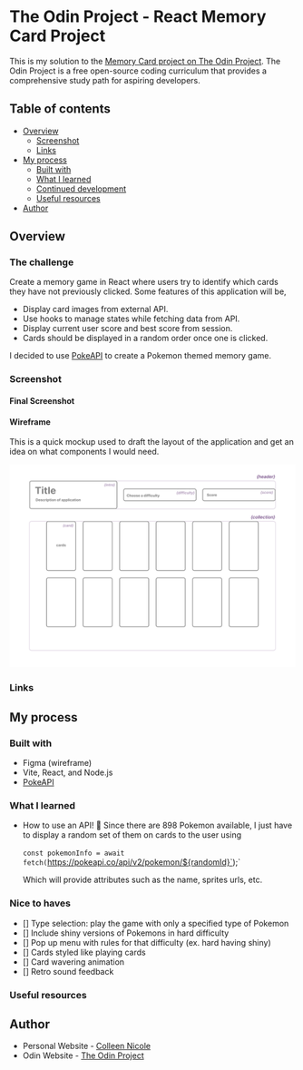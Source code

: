 # The Odin Project - React Memory Card Project
This is my solution to the [Memory Card project on The Odin Project](https://www.theodinproject.com/lessons/node-path-react-new-memory-card). The Odin Project is a free open-source coding curriculum that provides a comprehensive study path for aspiring developers. 

## Table of contents

- [Overview](#overview)
  - [Screenshot](#screenshot)
  - [Links](#links)
- [My process](#my-process)
  - [Built with](#built-with)
  - [What I learned](#what-i-learned)
  - [Continued development](#continued-development)
  - [Useful resources](#useful-resources)
- [Author](#author)

## Overview

### The challenge

Create a memory game in React where users try to identify which cards they have not previously clicked. Some features of this application will be, 

- Display card images from external API. 
- Use hooks to manage states while fetching data from API. 
- Display current user score and best score from session. 
- Cards should be displayed in a random order once one is clicked. 

I decided to use [PokeAPI](https://pokeapi.co/) to create a Pokemon themed memory game.

### Screenshot

#### Final Screenshot


#### Wireframe

This is a quick mockup used to draft the layout of the application and get an idea on what components I would need. 

![](./wireframe.png)

### Links


## My process

### Built with

- Figma (wireframe)
- Vite, React, and Node.js
- [PokeAPI](https://pokeapi.co/)

### What I learned

- How to use an API! 🌈 Since there are 898 Pokemon available, I just have to display a random set of them on cards to the user using 
  
  `const pokemonInfo = await fetch(`https://pokeapi.co/api/v2/pokemon/${randomId}`);`

  Which will provide attributes such as the name, sprites urls, etc.

### Nice to haves

- [] Type selection: play the game with only a specified type of Pokemon
- [] Include shiny versions of Pokemons in hard difficulty
- [] Pop up menu with rules for that difficulty (ex. hard having shiny)
- [] Cards styled like playing cards 
- [] Card wavering animation
- [] Retro sound feedback

### Useful resources


## Author

- Personal Website - [Colleen Nicole](https://www.colleennicole.com)
- Odin Website - [The Odin Project](https://www.theodinproject.com)
